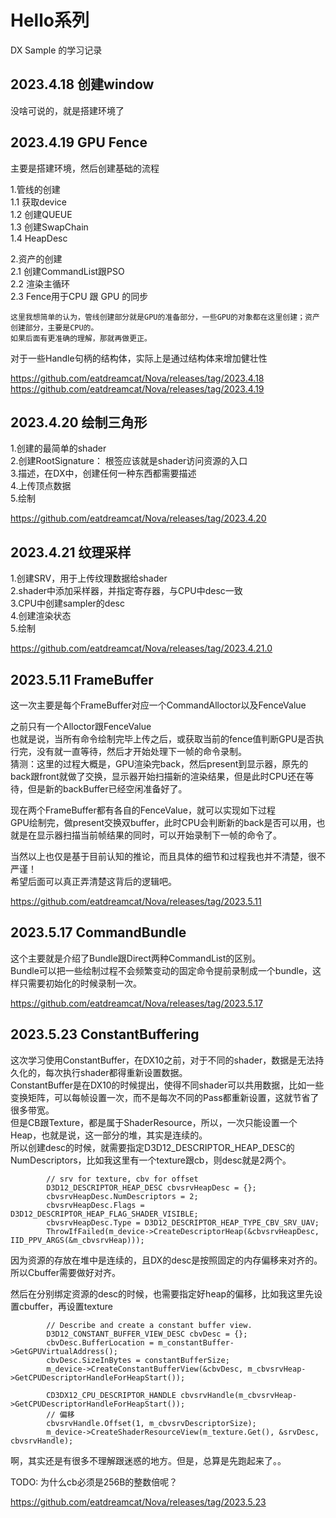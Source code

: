 # Hello系列
  DX Sample 的学习记录  

## 2023.4.18 创建window 

  没啥可说的，就是搭建环境了  

## 2023.4.19 GPU Fence

  主要是搭建环境，然后创建基础的流程  

  1.管线的创建   
      1.1 获取device  
      1.2 创建QUEUE  
      1.3 创建SwapChain  
      1.4 HeapDesc  

  2.资产的创建  
      2.1 创建CommandList跟PSO  
      2.2 渲染主循环  
      2.3 Fence用于CPU 跟 GPU 的同步  


    这里我想简单的认为，管线创建部分就是GPU的准备部分，一些GPU的对象都在这里创建；资产创建部分，主要是CPU的。  
    如果后面有更准确的理解，那就再做更正。  

  对于一些Handle句柄的结构体，实际上是通过结构体来增加健壮性  



  https://github.com/eatdreamcat/Nova/releases/tag/2023.4.18  
  https://github.com/eatdreamcat/Nova/releases/tag/2023.4.19  

## 2023.4.20 绘制三角形

  1.创建的最简单的shader  
  2.创建RootSignature： 根签应该就是shader访问资源的入口  
  3.描述，在DX中，创建任何一种东西都需要描述  
  4.上传顶点数据  
  5.绘制  


  https://github.com/eatdreamcat/Nova/releases/tag/2023.4.20  

## 2023.4.21 纹理采样

  1.创建SRV，用于上传纹理数据给shader  
  2.shader中添加采样器，并指定寄存器，与CPU中desc一致  
  3.CPU中创建sampler的desc  
  4.创建渲染状态  
  5.绘制  


  https://github.com/eatdreamcat/Nova/releases/tag/2023.4.21.0  

## 2023.5.11 FrameBuffer

  这一次主要是每个FrameBuffer对应一个CommandAlloctor以及FenceValue  

  之前只有一个Alloctor跟FenceValue  
  也就是说，当所有命令绘制完毕上传之后，或获取当前的fence值判断GPU是否执行完，没有就一直等待，然后才开始处理下一帧的命令录制。  
  猜测：这里的过程大概是，GPU渲染完back，然后present到显示器，原先的back跟front就做了交换，显示器开始扫描新的渲染结果，但是此时CPU还在等待，但是新的backBuffer已经空闲准备好了。  


  现在两个FrameBuffer都有各自的FenceValue，就可以实现如下过程  
  GPU绘制完，做present交换双buffer，此时CPU会判断新的back是否可以用，也就是在显示器扫描当前帧结果的同时，可以开始录制下一帧的命令了。  

  当然以上也仅是基于目前认知的推论，而且具体的细节和过程我也并不清楚，很不严谨！  
  希望后面可以真正弄清楚这背后的逻辑吧。  


  https://github.com/eatdreamcat/Nova/releases/tag/2023.5.11  


## 2023.5.17 CommandBundle

  这个主要就是介绍了Bundle跟Direct两种CommandList的区别。  
  Bundle可以把一些绘制过程不会频繁变动的固定命令提前录制成一个bundle，这样只需要初始化的时候录制一次。  
 
  https://github.com/eatdreamcat/Nova/releases/tag/2023.5.17  


## 2023.5.23 ConstantBuffering

  这次学习使用ConstantBuffer，在DX10之前，对于不同的shader，数据是无法持久化的，每次执行shader都得重新设置数据。  
  ConstantBuffer是在DX10的时候提出，使得不同shader可以共用数据，比如一些变换矩阵，可以每帧设置一次，而不是每次不同的Pass都重新设置，这就节省了很多带宽。  
  但是CB跟Texture，都是属于ShaderResource，所以，一次只能设置一个Heap，也就是说，这一部分的堆，其实是连续的。  
  所以创建desc的时候，就需要指定D3D12_DESCRIPTOR_HEAP_DESC的NumDescriptors，比如我这里有一个texture跟cb，则desc就是2两个。  
```
        // srv for texture, cbv for offset
        D3D12_DESCRIPTOR_HEAP_DESC cbvsrvHeapDesc = {};
        cbvsrvHeapDesc.NumDescriptors = 2;
        cbvsrvHeapDesc.Flags = D3D12_DESCRIPTOR_HEAP_FLAG_SHADER_VISIBLE;
        cbvsrvHeapDesc.Type = D3D12_DESCRIPTOR_HEAP_TYPE_CBV_SRV_UAV;
        ThrowIfFailed(m_device->CreateDescriptorHeap(&cbvsrvHeapDesc, IID_PPV_ARGS(&m_cbvsrvHeap)));
```
  因为资源的存放在堆中是连续的，且DX的desc是按照固定的内存偏移来对齐的。所以Cbuffer需要做好对齐。  

  然后在分别绑定资源的desc的时候，也需要指定好heap的偏移，比如我这里先设置cbuffer，再设置texture  
```
        // Describe and create a constant buffer view.
        D3D12_CONSTANT_BUFFER_VIEW_DESC cbvDesc = {};
        cbvDesc.BufferLocation = m_constantBuffer->GetGPUVirtualAddress();
        cbvDesc.SizeInBytes = constantBufferSize;
        m_device->CreateConstantBufferView(&cbvDesc, m_cbvsrvHeap->GetCPUDescriptorHandleForHeapStart());
       
        CD3DX12_CPU_DESCRIPTOR_HANDLE cbvsrvHandle(m_cbvsrvHeap->GetCPUDescriptorHandleForHeapStart());
        // 偏移
        cbvsrvHandle.Offset(1, m_cbvsrvDescriptorSize);
        m_device->CreateShaderResourceView(m_texture.Get(), &srvDesc, cbvsrvHandle);
```

  啊，其实还是有很多不理解跟迷惑的地方。但是，总算是先跑起来了。。  

  TODO:
  为什么cb必须是256B的整数倍呢？  

  https://github.com/eatdreamcat/Nova/releases/tag/2023.5.23